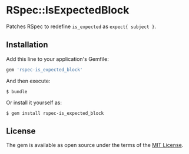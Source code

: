 # RSpec::IsExpectedBlock

Patches RSpec to redefine `is_expected` as `expect{ subject }`.

## Installation

Add this line to your application's Gemfile:

```ruby
gem 'rspec-is_expected_block'
```

And then execute:

    $ bundle

Or install it yourself as:

    $ gem install rspec-is_expected_block

## License

The gem is available as open source under the terms of the [MIT License](http://opensource.org/licenses/MIT).

